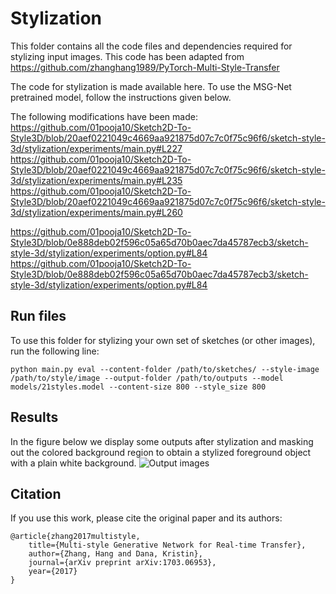 # Stylization
This folder contains all the code files and dependencies required for stylizing input images. This code has been adapted from https://github.com/zhanghang1989/PyTorch-Multi-Style-Transfer

The code for stylization is made available here. To use the MSG-Net pretrained model, follow the instructions given below.

The following modifications have been made: 
https://github.com/01pooja10/Sketch2D-To-Style3D/blob/20aef0221049c4669aa921875d07c7c0f75c96f6/sketch-style-3d/stylization/experiments/main.py#L227
https://github.com/01pooja10/Sketch2D-To-Style3D/blob/20aef0221049c4669aa921875d07c7c0f75c96f6/sketch-style-3d/stylization/experiments/main.py#L235
https://github.com/01pooja10/Sketch2D-To-Style3D/blob/20aef0221049c4669aa921875d07c7c0f75c96f6/sketch-style-3d/stylization/experiments/main.py#L260

https://github.com/01pooja10/Sketch2D-To-Style3D/blob/0e888deb02f596c05a65d70b0aec7da45787ecb3/sketch-style-3d/stylization/experiments/option.py#L84
https://github.com/01pooja10/Sketch2D-To-Style3D/blob/0e888deb02f596c05a65d70b0aec7da45787ecb3/sketch-style-3d/stylization/experiments/option.py#L84

## Run files
To use this folder for stylizing your own set of sketches (or other images), run the following line:
```
python main.py eval --content-folder /path/to/sketches/ --style-image /path/to/style/image --output-folder /path/to/outputs --model models/21styles.model --content-size 800 --style_size 800
```

## Results
In the figure below we display some outputs after stylization and masking out the colored background region to obtain a stylized foreground object with a plain white background.
![Output images](https://github.com/01pooja10/Sketch2D-To-Style3D/assets/66198904/d03566e3-aea9-42f8-930f-5eb1b17fdf6b)

## Citation
If you use this work, please cite the original paper and its authors:
```
@article{zhang2017multistyle,
	title={Multi-style Generative Network for Real-time Transfer},
	author={Zhang, Hang and Dana, Kristin},
	journal={arXiv preprint arXiv:1703.06953},
	year={2017}
}
```
